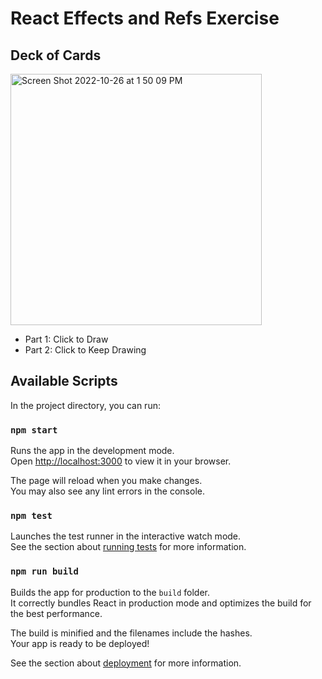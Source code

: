 # React Effects and Refs Exercise

## Deck of Cards
  <img width="402" alt="Screen Shot 2022-10-26 at 1 50 09 PM" src="https://user-images.githubusercontent.com/75818489/198099716-aff076af-3612-4a23-b09a-3ca409ad6fd9.png">

- Part 1: Click to Draw
- Part 2: Click to Keep Drawing

## Available Scripts

In the project directory, you can run:

### `npm start`

Runs the app in the development mode.\
Open [http://localhost:3000](http://localhost:3000) to view it in your browser.

The page will reload when you make changes.\
You may also see any lint errors in the console.

### `npm test`

Launches the test runner in the interactive watch mode.\
See the section about [running tests](https://facebook.github.io/create-react-app/docs/running-tests) for more information.

### `npm run build`

Builds the app for production to the `build` folder.\
It correctly bundles React in production mode and optimizes the build for the best performance.

The build is minified and the filenames include the hashes.\
Your app is ready to be deployed!

See the section about [deployment](https://facebook.github.io/create-react-app/docs/deployment) for more information.
